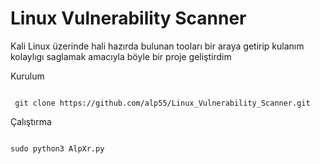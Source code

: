 # Linux Vulnerability Scanner

Kali Linux üzerinde hali hazırda bulunan tooları bir araya getirip kulanım kolaylıgı saglamak amacıyla böyle bir proje geliştirdim

Kurulum

``` 

 git clone https://github.com/alp55/Linux_Vulnerability_Scanner.git

```

Çalıştırma 

```

sudo python3 AlpXr.py

```
